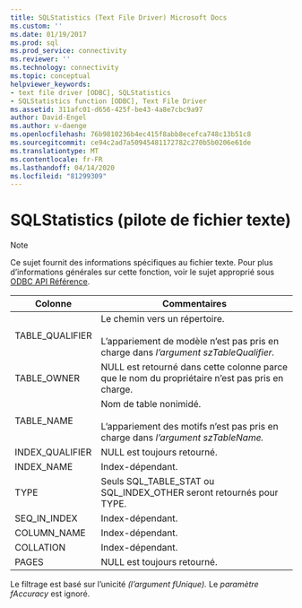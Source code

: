 ```yaml
---
title: SQLStatistics (Text File Driver) Microsoft Docs
ms.custom: ''
ms.date: 01/19/2017
ms.prod: sql
ms.prod_service: connectivity
ms.reviewer: ''
ms.technology: connectivity
ms.topic: conceptual
helpviewer_keywords:
- text file driver [ODBC], SQLStatistics
- SQLStatistics function [ODBC], Text File Driver
ms.assetid: 311afc01-d656-425f-be43-4a8e7cbc9a97
author: David-Engel
ms.author: v-daenge
ms.openlocfilehash: 76b9810236b4ec415f8abb8ecefca748c13b51c8
ms.sourcegitcommit: ce94c2ad7a50945481172782c270b5b0206e61de
ms.translationtype: MT
ms.contentlocale: fr-FR
ms.lasthandoff: 04/14/2020
ms.locfileid: "81299309"
---
```

# <a name="sqlstatistics-text-file-driver"></a>SQLStatistics (pilote de fichier texte)
> [!NOTE]  
>  Ce sujet fournit des informations spécifiques au fichier texte. Pour plus d’informations générales sur cette fonction, voir le sujet approprié sous [ODBC API Référence](../../odbc/reference/syntax/odbc-api-reference.md).  
  
|Colonne|Commentaires|  
|------------|--------------|  
|TABLE_QUALIFIER|Le chemin vers un répertoire.<br /><br /> L’appariement de modèle n’est pas pris en charge dans *l’argument szTableQualifier.*|  
|TABLE_OWNER|NULL est retourné dans cette colonne parce que le nom du propriétaire n’est pas pris en charge.|  
|TABLE_NAME|Nom de table nonimidé.<br /><br /> L’appariement des motifs n’est pas pris en charge dans *l’argument szTableName.*|  
|INDEX_QUALIFIER|NULL est toujours retourné.|  
|INDEX_NAME|Index-dépendant.|  
|TYPE|Seuls SQL_TABLE_STAT ou SQL_INDEX_OTHER seront retournés pour TYPE.|  
|SEQ_IN_INDEX|Index-dépendant.|  
|COLUMN_NAME|Index-dépendant.|  
|COLLATION|Index-dépendant.|  
|PAGES|NULL est toujours retourné.|  
  
 Le filtrage est basé sur l’unicité *(l’argument fUnique).* Le *paramètre fAccuracy* est ignoré.
